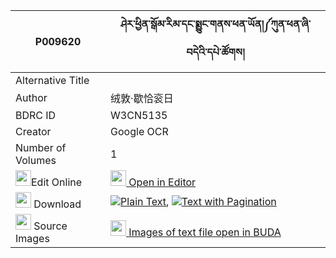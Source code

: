 |P009620|ཤེར་ཕྱིན་སྒོམ་རིམ་དང་སྨྱུང་གནས་ཕན་ཡོན།༼ཀུན་ཕན་ཞི་བདེའི་དཔེ་ཚོགས། 
| --- | --- 
|Alternative Title |
|Author| 绒敦·歇恰衮日
|BDRC ID | W3CN5135
|Creator | Google OCR
|Number of Volumes| 1
|<img width="25" src="https://img.icons8.com/color/25/000000/edit-property.png">Edit Online| [<img width="25" src="https://avatars.githubusercontent.com/u/45091458?s=200&v=4"> Open in Editor](http://editor.openpecha.org/P009620)
|<img width="25" src="https://img.icons8.com/fluent/48/000000/download-2.png"/>  Download | [![](https://img.icons8.com/color/20/000000/txt.png)Plain Text](https://github.com/Openpecha/P009620/releases/download/v1/sherchin_gomrim_dang_nyungne_p_plain_P009620.zip), [![](https://img.icons8.com/color/20/000000/txt.png)Text with Pagination](https://github.com/Openpecha/P009620/releases/download/v1/sherchin_gomrim_dang_nyungne_p_pages_P009620.zip)
|<img width="25" src="https://img.icons8.com/plasticine/100/000000/pictures-folder.png"/>  Source Images | [<img width="25" src="https://library.bdrc.io/icons/BUDA-small.svg"> Images of text file open in BUDA](https://library.bdrc.io/show/bdr:W3CN5135)
